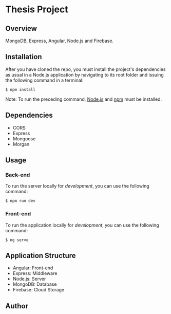 # Thesis Project

## Overview

MongoDB, Express, Angular, Node.js and Firebase.

## Installation

After you have cloned the repo, you must install the project's dependencies as usual in a Node.js application by navigating to its root folder and issuing the following command in a terminal:

`$ npm install`

Note: To run the preceding command, [Node.js](https://nodejs.org) and [npm](https://www.npmjs.com/) must be installed.

## Dependencies

* CORS
* Express
* Mongoose
* Morgan

## Usage

### Back-end
To run the server locally for *development*, you can use the following command:

`$ npm run dev`

### Front-end
To run the application locally for *development*, you can use the following command:

`$ ng serve`

## Application Structure

* Angular: Front-end
* Express: Middleware
* Node.js: Server
* MongoDB: Database
* Firebase: Cloud Storage

## Author



